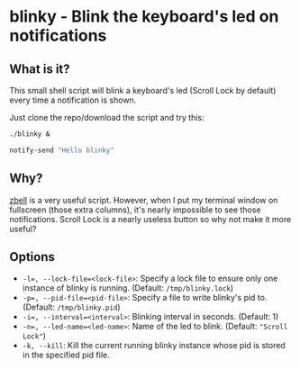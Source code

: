 blinky - Blink the keyboard's led on notifications
==================================================

## What is it?

This small shell script will blink a keyboard's led (Scroll Lock by default) every time a notification is shown.

Just clone the repo/download the script and try this:

```sh
./blinky &

notify-send "Hello blinky"
```

## Why?

[zbell](http://blog.patshead.com/2014/01/getting-notified-when-long-running-zsh-processes-complete.html)
is a very useful script.
However, when I put my terminal window on fullscreen (those extra columns), it's nearly impossible to see those notifications.
Scroll Lock is a nearly useless button so why not make it more useful?

## Options

* `-l=, --lock-file=<lock-file>`: Specify a lock file to ensure only one instance of blinky is running. (Default: `/tmp/blinky.lock`)
* `-p=, --pid-file=<pid-file>`: Specify a file to write blinky's pid to. (Default: `/tmp/blinky.pid`)
* `-i=, --interval=<interval>`: Blinking interval in seconds. (Default: 1)
* `-n=, --led-name=<led-name>`: Name of the led to blink. (Default: `"Scroll Lock"`)
* `-k, --kill`: Kill the current running blinky instance whose pid is stored in the specified pid file.
